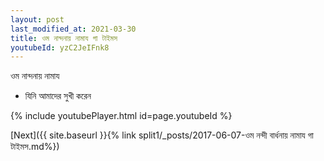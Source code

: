 ```yaml
---
layout: post
last_modified_at: 2021-03-30
title: ওম নান্দনায় নামায গা টাইমস
youtubeId: yzC2JeIFnk8
---
```

 
 
 ওম নান্দনায় নামায  
 
 -  যিনি আমাদের সুখী করেন 
 
  
 
  
 
 
 
 
 
 


{% include youtubePlayer.html id=page.youtubeId %}
 
[Next]({{ site.baseurl }}{% link  split1/_posts/2017-06-07-ওম নন্দী বার্ধনায় নামায গা টাইমস.md%})
 
